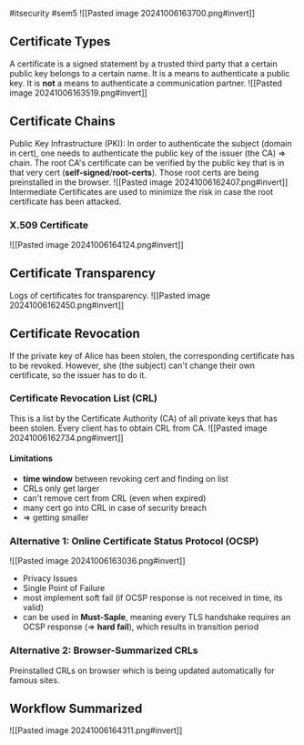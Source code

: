 #itsecurity #sem5
![[Pasted image 20241006163700.png#invert]]
## Certificate Types
A certificate is a signed statement by a trusted third party that a certain public key belongs to a certain name. It is a means to authenticate a public key. It is **not** a means to authenticate a communication partner.
![[Pasted image 20241006163519.png#invert]]
## Certificate Chains
Public Key Infrastructure (PKI): In order to authenticate the subject (domain in cert), one needs to authenticate the public key of the issuer (the CA) => chain. The root CA's certificate can be verified by the public key that is in that very cert (**self-signed**/**root-certs**). Those root certs are being preinstalled in the browser.
![[Pasted image 20241006162407.png#invert]]
Intermediate Certificates are used to minimize the risk in case the root certificate has been attacked.
### X.509 Certificate
![[Pasted image 20241006164124.png#invert]]
## Certificate Transparency
Logs of certificates for transparency.
![[Pasted image 20241006162450.png#invert]]
## Certificate Revocation
If the private key of Alice has been stolen, the corresponding certificate has to be revoked. However, she (the subject) can't change their own certificate, so the issuer has to do it.
### Certificate Revocation List (CRL)
This is a list by the Certificate Authority (CA) of all private keys that has been stolen. Every client has to obtain CRL from CA.
![[Pasted image 20241006162734.png#invert]]
#### Limitations
- **time window** between revoking cert and finding on list
- CRLs only get larger
- can't remove cert from CRL (even when expired)
- many cert go into CRL in case of security breach
- => getting smaller
### Alternative 1: Online Certificate Status Protocol (OCSP)
![[Pasted image 20241006163036.png#invert]]
- Privacy Issues
- Single Point of Failure
- most implement soft fail (if OCSP response is not received in time, its valid)
- can be used in **Must-Saple**, meaning every TLS handshake requires an OCSP response (=> **hard fail**), which results in transition period
### Alternative 2: Browser-Summarized CRLs
Preinstalled CRLs on browser which is being updated automatically for famous sites.
## Workflow Summarized
![[Pasted image 20241006164311.png#invert]]